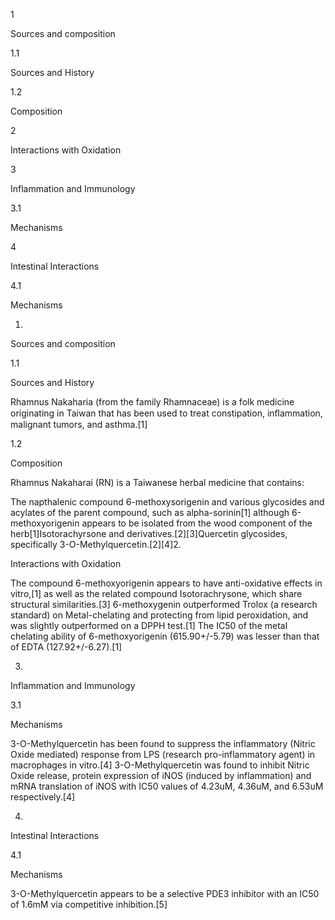 1

Sources and composition

1.1

Sources and History

1.2

Composition

2

Interactions with Oxidation

3

Inflammation and Immunology

3.1

Mechanisms

4

Intestinal Interactions

4.1

Mechanisms

1.

Sources and composition

1.1

Sources and History

Rhamnus Nakaharia (from the family Rhamnaceae) is a folk medicine originating in Taiwan that has been used to treat constipation, inﬂammation, malignant tumors, and asthma.[1]

1.2

Composition

Rhamnus Nakaharai (RN) is a Taiwanese herbal medicine that contains:

The napthalenic compound 6-methoxysorigenin and various glycosides and acylates of the parent compound, such as alpha-sorinin[1] although 6-methoxyorigenin appears to be isolated from the wood component of the herb[1]Isotorachyrsone and derivatives.[2][3]Quercetin glycosides, specifically 3-O-Methylquercetin.[2][4]2.

Interactions with Oxidation

The compound 6-methoxyorigenin appears to have anti-oxidative effects in vitro,[1] as well as the related compound Isotorachrysone, which share structural similarities.[3] 6-methoxygenin outperformed Trolox (a research standard) on Metal-chelating and protecting from lipid peroxidation, and was slightly outperformed on a DPPH test.[1] The IC50 of the metal chelating ability of 6-methoxyorigenin (615.90+/-5.79) was lesser than that of EDTA (127.92+/-6.27).[1]

3.

Inflammation and Immunology

3.1

Mechanisms

3-O-Methylquercetin has been found to suppress the inflammatory (Nitric Oxide mediated) response from LPS (research pro-inflammatory agent) in macrophages in vitro.[4] 3-O-Methylquercetin was found to inhibit Nitric Oxide release, protein expression of iNOS (induced by inflammation) and mRNA translation of iNOS with IC50 values of 4.23uM, 4.36uM, and 6.53uM respectively.[4]

4.

Intestinal Interactions

4.1

Mechanisms

3-O-Methylquercetin appears to be a selective PDE3 inhibitor with an IC50 of 1.6mM via competitive inhibition.[5]

